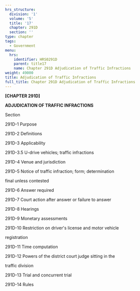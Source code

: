 ```yaml
---
hrs_structure:
  division: '1'
  volume: '5'
  title: '17'
  chapter: 291D
  section: ''
type: chapter
tags:
  - Government
menu:
  hrs:
    identifier: HRS0291D
    parent: title17
    name: Chapter 291D Adjudication of Traffic Infractions
weight: 49000
title: Adjudication of Traffic Infractions
full_title: Chapter 291D Adjudication of Traffic Infractions
---
```

**[CHAPTER 291D]**

**ADJUDICATION OF TRAFFIC INFRACTIONS**

Section

291D-1 Purpose

291D-2 Definitions

291D-3 Applicability

291D-3.5 U-drive vehicles; traffic infractions

291D-4 Venue and jurisdiction

291D-5 Notice of traffic infraction; form; determination

final unless contested

291D-6 Answer required

291D-7 Court action after answer or failure to answer

291D-8 Hearings

291D-9 Monetary assessments

291D-10 Restriction on driver's license and motor vehicle

registration

291D-11 Time computation

291D-12 Powers of the district court judge sitting in the

traffic division

291D-13 Trial and concurrent trial

291D-14 Rules